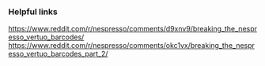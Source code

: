 ### Helpful links
https://www.reddit.com/r/nespresso/comments/d9xnv9/breaking_the_nespresso_vertuo_barcodes/
https://www.reddit.com/r/nespresso/comments/okc1vx/breaking_the_nespresso_vertuo_barcodes_part_2/